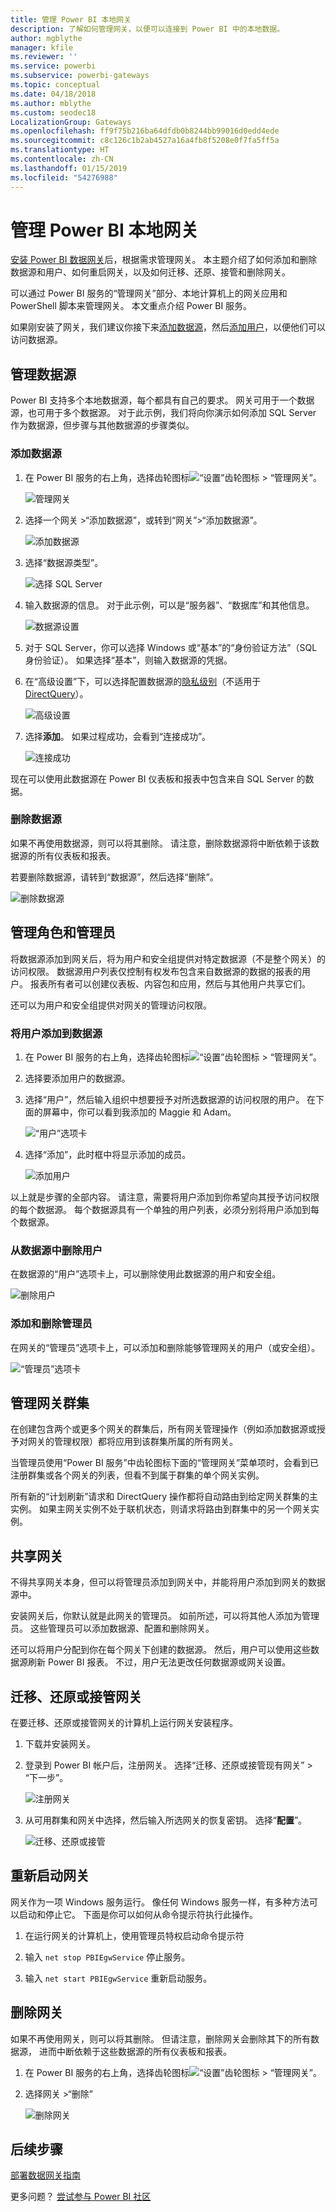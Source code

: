 ```yaml
---
title: 管理 Power BI 本地网关
description: 了解如何管理网关，以便可以连接到 Power BI 中的本地数据。
author: mgblythe
manager: kfile
ms.reviewer: ''
ms.service: powerbi
ms.subservice: powerbi-gateways
ms.topic: conceptual
ms.date: 04/18/2018
ms.author: mblythe
ms.custom: seodec18
LocalizationGroup: Gateways
ms.openlocfilehash: ff9f75b216ba64dfdb0b8244bb99016d0edd4ede
ms.sourcegitcommit: c8c126c1b2ab4527a16a4fb8f5208e0f7fa5ff5a
ms.translationtype: HT
ms.contentlocale: zh-CN
ms.lasthandoff: 01/15/2019
ms.locfileid: "54276988"
---
```

# <a name="manage-a-power-bi-on-premises-gateway"></a>管理 Power BI 本地网关

[安装 Power BI 数据网关](service-gateway-install.md)后，根据需求管理网关。 本主题介绍了如何添加和删除数据源和用户、如何重启网关，以及如何迁移、还原、接管和删除网关。 

可以通过 Power BI 服务的“管理网关”部分、本地计算机上的网关应用和 PowerShell 脚本来管理网关。 本文重点介绍 Power BI 服务。 

如果刚安装了网关，我们建议你接下来[添加数据源](#add-a-data-source)，然后[添加用户](#add-users-to-a-data-source)，以便他们可以访问数据源。


## <a name="manage-data-sources"></a>管理数据源

Power BI 支持多个本地数据源，每个都具有自己的要求。 网关可用于一个数据源，也可用于多个数据源。 对于此示例，我们将向你演示如何添加 SQL Server 作为数据源，但步骤与其他数据源的步骤类似。


### <a name="add-a-data-source"></a>添加数据源

1. 在 Power BI 服务的右上角，选择齿轮图标![“设置”齿轮图标](media/service-gateway-manage/icon-gear.png) > “管理网关”。

    ![管理网关](media/service-gateway-manage/manage-gateways.png)

2. 选择一个网关 >“添加数据源”，或转到“网关”>“添加数据源”。

    ![添加数据源](media/service-gateway-manage/add-data-source.png)

3. 选择“数据源类型”。

    ![选择 SQL Server](media/service-gateway-manage/select-sql-server.png)


4. 输入数据源的信息。 对于此示例，可以是“服务器”、“数据库”和其他信息。  

    ![数据源设置](media/service-gateway-manage/data-source-settings.png)

5. 对于 SQL Server，你可以选择 Windows 或“基本”的“身份验证方法”（SQL 身份验证）。  如果选择“基本”，则输入数据源的凭据。

6. 在“高级设置”下，可以选择配置数据源的[隐私级别](https://support.office.com/article/Privacy-levels-Power-Query-CC3EDE4D-359E-4B28-BC72-9BEE7900B540)（不适用于 [DirectQuery](desktop-directquery-about.md)）。

    ![高级设置](media/service-gateway-manage/advanced-settings.png)

7. 选择**添加**。 如果过程成功，会看到“连接成功”。

    ![连接成功](media/service-gateway-manage/connection-successful.png)

现在可以使用此数据源在 Power BI 仪表板和报表中包含来自 SQL Server 的数据。

### <a name="remove-a-data-source"></a>删除数据源

如果不再使用数据源，则可以将其删除。 请注意，删除数据源将中断依赖于该数据源的所有仪表板和报表。

若要删除数据源，请转到“数据源”，然后选择“删除”。

![删除数据源](media/service-gateway-manage/remove-data-source.png)


## <a name="manage-users-and-administrators"></a>管理角色和管理员

将数据源添加到网关后，将为用户和安全组提供对特定数据源（不是整个网关）的访问权限。 数据源用户列表仅控制有权发布包含来自数据源的数据的报表的用户。 报表所有者可以创建仪表板、内容包和应用，然后与其他用户共享它们。

还可以为用户和安全组提供对网关的管理访问权限。


### <a name="add-users-to-a-data-source"></a>将用户添加到数据源

1. 在 Power BI 服务的右上角，选择齿轮图标![“设置”齿轮图标](media/service-gateway-manage/icon-gear.png) > “管理网关”。

2. 选择要添加用户的数据源。

3. 选择“用户”，然后输入组织中想要授予对所选数据源的访问权限的用户。 在下面的屏幕中，你可以看到我添加的 Maggie 和 Adam。

    ![“用户”选项卡](media/service-gateway-manage/users-tab.png)

4. 选择“添加”，此时框中将显示添加的成员。

    ![添加用户](media/service-gateway-manage/add-user.png)

以上就是步骤的全部内容。 请注意，需要将用户添加到你希望向其授予访问权限的每个数据源。 每个数据源具有一个单独的用户列表，必须分别将用户添加到每个数据源。


### <a name="remove-users-from-a-data-source"></a>从数据源中删除用户

在数据源的“用户”选项卡上，可以删除使用此数据源的用户和安全组。

![删除用户](media/service-gateway-manage/remove-user.png)


### <a name="add-and-remove-administrators"></a>添加和删除管理员

在网关的“管理员”选项卡上，可以添加和删除能够管理网关的用户（或安全组）。

![“管理员”选项卡](media/service-gateway-manage/administrators-tab.png)


## <a name="manage-a-gateway-cluster"></a>管理网关群集

在创建包含两个或更多个网关的群集后，所有网关管理操作（例如添加数据源或授予对网关的管理权限）都将应用到该群集所属的所有网关。 

当管理员使用“Power BI 服务”中齿轮图标下面的“管理网关”菜单项时，会看到已注册群集或各个网关的列表，但看不到属于群集的单个网关实例。

所有新的“计划刷新”请求和 DirectQuery 操作都将自动路由到给定网关群集的主实例。 如果主网关实例不处于联机状态，则请求将路由到群集中的另一个网关实例。


## <a name="share-a-gateway"></a>共享网关

不得共享网关本身，但可以将管理员添加到网关中，并能将用户添加到网关的数据源中。 

安装网关后，你默认就是此网关的管理员。 如前所述，可以将其他人添加为管理员。 这些管理员可以添加数据源、配置和删除网关。

还可以将用户分配到你在每个网关下创建的数据源。 然后，用户可以使用这些数据源刷新 Power BI 报表。 不过，用户无法更改任何数据源或网关设置。

## <a name="migrate-restore-or-take-over-a-gateway"></a>迁移、还原或接管网关

在要迁移、还原或接管网关的计算机上运行网关安装程序。

1. 下载并安装网关。

2. 登录到 Power BI 帐户后，注册网关。 选择“迁移、还原或接管现有网关” > “下一步”。

    ![注册网关](media/service-gateway-manage/register-gateway.png)

3. 从可用群集和网关中选择，然后输入所选网关的恢复密钥。 选择“**配置**”。

    ![迁移、还原或接管](media/service-gateway-manage/migrate-restore-takeover.png)


## <a name="restart-a-gateway"></a>重新启动网关

网关作为一项 Windows 服务运行。 像任何 Windows 服务一样，有多种方法可以启动和停止它。 下面是你可以如何从命令提示符执行此操作。

1. 在运行网关的计算机上，使用管理员特权启动命令提示符

2. 输入 `net stop PBIEgwService` 停止服务。

3. 输入 `net start PBIEgwService` 重新启动服务。


## <a name="remove-a-gateway"></a>删除网关

如果不再使用网关，则可以将其删除。 但请注意，删除网关会删除其下的所有数据源， 进而中断依赖于这些数据源的所有仪表板和报表。

1. 在 Power BI 服务的右上角，选择齿轮图标![“设置”齿轮图标](media/service-gateway-manage/icon-gear.png) > “管理网关”。

2. 选择网关 >“删除”
   
   ![删除网关](media/service-gateway-manage/remove-gateway.png)


## <a name="next-steps"></a>后续步骤

[部署数据网关指南](service-gateway-deployment-guidance.md)

更多问题？ [尝试参与 Power BI 社区](http://community.powerbi.com/)
